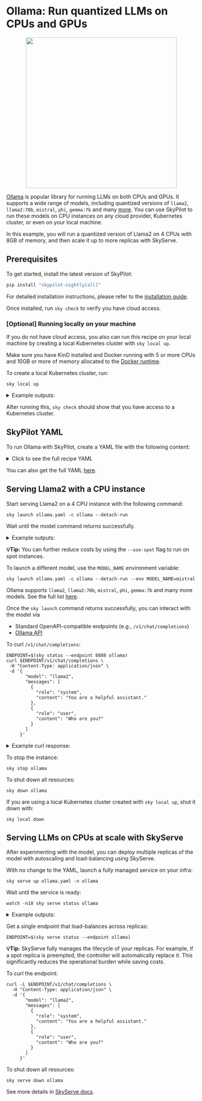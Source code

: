 # Ollama: Run quantized LLMs on CPUs and GPUs
<p align="center">
  <img src="https://i.imgur.com/HfqnGVA.png" width="400">
</p>

[Ollama](https://github.com/ollama/ollama) is popular library for running LLMs on both CPUs and GPUs. 
It supports a wide range of models, including quantized versions of `llama2`, `llama2:70b`, `mistral`, `phi`, `gemma:7b` and many [more](https://ollama.com/library). 
You can use SkyPilot to run these models on CPU instances on any cloud provider, Kubernetes cluster, or even on your local machine. 

In this example, you will run a quantized version of Llama2 on 4 CPUs with 8GB of memory, and then scale it up to more replicas with SkyServe. 

## Prerequisites
To get started, install the latest version of SkyPilot:

```bash
pip install "skypilot-nightly[all]"
```

For detailed installation instructions, please refer to the [installation guide](https://skypilot.readthedocs.io/en/latest/getting-started/installation.html).

Once installed, run `sky check` to verify you have cloud access.

### [Optional] Running locally on your machine
If you do not have cloud access, you also can run this recipe on your local machine by creating a local Kubernetes cluster with `sky local up`.

Make sure you have KinD installed and Docker running with 5 or more CPUs and 10GB or more of memory allocated to the [Docker runtime](https://kind.sigs.k8s.io/docs/user/quick-start/#settings-for-docker-desktop).

To create a local Kubernetes cluster, run:

```console
sky local up
``` 

<details>
<summary>Example outputs:</summary>

```console
$ sky local up
Creating local cluster...
To view detailed progress: tail -n100 -f ~/sky_logs/sky-2024-04-09-19-14-03-599730/local_up.log
I 04-09 19:14:33 log_utils.py:79] Kubernetes is running.
I 04-09 19:15:33 log_utils.py:117] SkyPilot CPU image pulled.
I 04-09 19:15:49 log_utils.py:123] Nginx Ingress Controller installed.
⠸ Running sky check...
Local Kubernetes cluster created successfully with 16 CPUs.
`sky launch` can now run tasks locally.
Hint: To change the number of CPUs, change your docker runtime settings. See https://kind.sigs.k8s.io/docs/user/quick-start/#settings-for-docker-desktop for more info.
```
</details>

After running this, `sky check` should show that you have access to a Kubernetes cluster.

## SkyPilot YAML
To run Ollama with SkyPilot, create a YAML file with the following content:

<details>
<summary>Click to see the full recipe YAML</summary>

```yaml
envs:
  MODEL_NAME: llama2  # mistral, phi, other ollama supported models
  OLLAMA_HOST: 0.0.0.0:8888  # Host and port for Ollama to listen on

resources:
  cpus: 4+  # No GPUs necessary for Ollama
  memory: 8+  # 8 GB+ for 7B models, 16 GB+ for 13B models, 32 GB+ for 33B models
  ports: 8888

service:
  replicas: 2
  # An actual request for readiness probe.
  readiness_probe:
    path: /v1/chat/completions
    post_data:
      model: $MODEL_NAME
      messages:
        - role: user
          content: Hello! What is your name?
      max_tokens: 1

setup: |
  # Install Ollama
  if [ "$(uname -m)" == "aarch64" ]; then
    # For apple silicon support
    sudo curl -L https://ollama.com/download/ollama-linux-arm64 -o /usr/bin/ollama
  else
    sudo curl -L https://ollama.com/download/ollama-linux-amd64 -o /usr/bin/ollama
  fi
  sudo chmod +x /usr/bin/ollama
  
  # Start `ollama serve` and capture PID to kill it after pull is done
  ollama serve &
  OLLAMA_PID=$!
  
  # Wait for ollama to be ready
  IS_READY=false
  for i in {1..20};
    do ollama list && IS_READY=true && break;
    sleep 5;
  done
  if [ "$IS_READY" = false ]; then
      echo "Ollama was not ready after 100 seconds. Exiting."
      exit 1
  fi
  
  # Pull the model
  ollama pull $MODEL_NAME
  echo "Model $MODEL_NAME pulled successfully."
  
  # Kill `ollama serve` after pull is done
  kill $OLLAMA_PID

run: |
  # Run `ollama serve` in the foreground
  echo "Serving model $MODEL_NAME"
  ollama serve
```
</details>

You can also get the full YAML [here](https://github.com/skypilot-org/skypilot/tree/master/llm/ollama/ollama.yaml).

## Serving Llama2 with a CPU instance 
Start serving Llama2 on a 4 CPU instance with the following command:

```console
sky launch ollama.yaml -c ollama --detach-run
```

Wait until the model command returns successfully.

<details>
<summary>Example outputs:</summary>

```console
...
== Optimizer ==
Target: minimizing cost
Estimated cost: $0.0 / hour

Considered resources (1 node):
-------------------------------------------------------------------------------------------------------
 CLOUD        INSTANCE            vCPUs   Mem(GB)   ACCELERATORS   REGION/ZONE     COST ($)   CHOSEN   
-------------------------------------------------------------------------------------------------------
 Kubernetes   4CPU--8GB           4       8         -              kubernetes      0.00          ✔     
 AWS          c6i.xlarge          4       8         -              us-east-1       0.17                
 Azure        Standard_F4s_v2     4       8         -              eastus          0.17                
 GCP          n2-standard-4       4       16        -              us-central1-a   0.19                
 Fluidstack   rec3pUyh6pNkIjCaL   6       24        RTXA4000:1     norway_4_eu     0.64                
-------------------------------------------------------------------------------------------------------
...
```

</details>

**💡Tip:** You can further reduce costs by using the `--use-spot` flag to run on spot instances.

To launch a different model, use the `MODEL_NAME` environment variable:
    
```console
sky launch ollama.yaml -c ollama --detach-run --env MODEL_NAME=mistral
```

Ollama supports `llama2`, `llama2:70b`, `mistral`, `phi`, `gemma:7b` and many more models.
See the full list [here](https://ollama.com/library).

Once the `sky launch` command returns successfully, you can interact with the model via
- Standard OpenAPI-compatible endpoints (e.g., `/v1/chat/completions`)
- [Ollama API](https://github.com/ollama/ollama/blob/main/docs/api.md)

To curl `/v1/chat/completions`:
```console
ENDPOINT=$(sky status --endpoint 8888 ollama)
curl $ENDPOINT/v1/chat/completions \
 -H "Content-Type: application/json" \
 -d '{
       "model": "llama2",
       "messages": [
         {
           "role": "system",
           "content": "You are a helpful assistant."
         },
         {
           "role": "user",
           "content": "Who are you?"
         }
       ]
     }'
```

<details>
<summary>Example curl response:</summary>

```json
{
  "id": "chatcmpl-322",
  "object": "chat.completion",
  "created": 1712015174,
  "model": "llama2",
  "system_fingerprint": "fp_ollama",
  "choices": [
    {
      "index": 0,
      "message": {
        "role": "assistant",
        "content": "Hello there! *adjusts glasses* I am Assistant, your friendly and helpful AI companion. My purpose is to assist you in any way possible, from answering questions to providing information on a wide range of topics. Is there something specific you would like to know or discuss? Feel free to ask me anything!"
      },
      "finish_reason": "stop"
    }
  ],
  "usage": {
    "prompt_tokens": 29,
    "completion_tokens": 68,
    "total_tokens": 97
  }
}
```
</details>


To stop the instance:
```console
sky stop ollama
```

To shut down all resources:
```console
sky down ollama
```

If you are using a local Kubernetes cluster created with `sky local up`, shut it down with:
```console
sky local down
```

## Serving LLMs on CPUs at scale with SkyServe

After experimenting with the model, you can deploy multiple replicas of the model with autoscaling and load-balancing using SkyServe.

With no change to the YAML, launch a fully managed service on your infra:
```console
sky serve up ollama.yaml -n ollama
```

Wait until the service is ready:
```console
watch -n10 sky serve status ollama
```

<details>
<summary>Example outputs:</summary>

```console
Services
NAME    VERSION  UPTIME  STATUS  REPLICAS  ENDPOINT
ollama  1        3m 15s  READY   2/2       34.171.202.102:30001

Service Replicas
SERVICE_NAME  ID  VERSION  IP              LAUNCHED    RESOURCES       STATUS  REGION
ollama        1   1        34.69.185.170   4 mins ago  1x GCP(vCPU=4)  READY   us-central1
ollama        2   1        35.184.144.198  4 mins ago  1x GCP(vCPU=4)  READY   us-central1
```
</details>


Get a single endpoint that load-balances across replicas:
```console
ENDPOINT=$(sky serve status --endpoint ollama)
```

**💡Tip:** SkyServe fully manages the lifecycle of your replicas. For example, if a spot replica is preempted, the controller will automatically replace it. This significantly reduces the operational burden while saving costs.

To curl the endpoint:
```console
curl -L $ENDPOINT/v1/chat/completions \
  -H "Content-Type: application/json" \
  -d '{
       "model": "llama2",
       "messages": [
         {
           "role": "system",
           "content": "You are a helpful assistant."
         },
         {
           "role": "user",
           "content": "Who are you?"
         }
       ]
     }'
```

To shut down all resources:
```console
sky serve down ollama
```

See more details in [SkyServe docs](https://skypilot.readthedocs.io/en/latest/serving/sky-serve.html).
